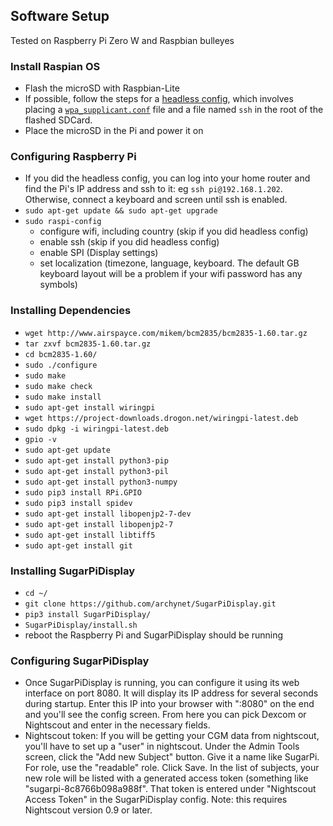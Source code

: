 
## Software Setup
Tested on Raspberry Pi Zero W and Raspbian bulleyes

### Install Raspian OS
- Flash the microSD with Raspbian-Lite
- If possible, follow the steps for a [headless config](https://www.raspberrypi.org/documentation/configuration/wireless/headless.md), which involves placing a [``wpa_supplicant.conf``](https://www.raspberrypi.org/documentation/computers/configuration.html#adding-the-network-details-to-your-raspberry-pi) file and a file named ``ssh`` in the root of the flashed SDCard.
- Place the microSD in the Pi and power it on

### Configuring Raspberry Pi
- If you did the headless config, you can log into your home router and find the Pi's IP address and ssh to it: eg ``ssh pi@192.168.1.202``.  Otherwise, connect a keyboard and screen until ssh is enabled.
- ``sudo apt-get update && sudo apt-get upgrade``
- ``sudo raspi-config``
  - configure wifi, including country (skip if you did headless config)
  - enable ssh (skip if you did headless config)
  - enable SPI (Display settings)
  - set localization (timezone, language, keyboard.  The default GB keyboard layout will be a problem if your wifi password has any symbols)

### Installing Dependencies
- ``wget http://www.airspayce.com/mikem/bcm2835/bcm2835-1.60.tar.gz``
- ``tar zxvf bcm2835-1.60.tar.gz ``
- ``cd bcm2835-1.60/``
- ``sudo ./configure``
- ``sudo make``
- ``sudo make check``
- ``sudo make install``
- ``sudo apt-get install wiringpi``
- ``wget https://project-downloads.drogon.net/wiringpi-latest.deb``
- ``sudo dpkg -i wiringpi-latest.deb``
- ``gpio -v``
- ``sudo apt-get update``
- ``sudo apt-get install python3-pip``
- ``sudo apt-get install python3-pil``
- ``sudo apt-get install python3-numpy``
- ``sudo pip3 install RPi.GPIO``
- ``sudo pip3 install spidev``
- ``sudo apt-get install libopenjp2-7-dev``
- ``sudo apt-get install libopenjp2-7``
- ``sudo apt-get install libtiff5``
- ``sudo apt-get install git``

### Installing SugarPiDisplay
- ``cd ~/``
- ``git clone https://github.com/archynet/SugarPiDisplay.git``
- ``pip3 install SugarPiDisplay/``
- ``SugarPiDisplay/install.sh``
- reboot the Raspberry Pi and SugarPiDisplay should be running

### Configuring SugarPiDisplay
- Once SugarPiDisplay is running, you can configure it using its web interface on port 8080.  It will display its IP address for several seconds during startup.  Enter this IP into your browser with ":8080" on the end and you'll see the config screen.  From here you can pick Dexcom or Nightscout and enter in the necessary fields.
- Nightscout token: If you will be getting your CGM data from nightscout, you'll have to set up a "user" in nightscout.  Under the Admin Tools screen, click the "Add new Subject" button.  Give it a name like SugarPi.  For role, use the "readable" role.  Click Save.  In the list of subjects, your new role will be listed with a generated access token (something like "sugarpi-8c8766b098a988f".  That token is entered under "Nightscout Access Token" in the SugarPiDisplay config.  Note: this requires Nightscout version 0.9 or later.
